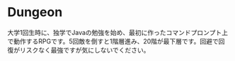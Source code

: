 # Dungeon
大学1回生時に、独学でJavaの勉強を始め、最初に作ったコマンドプロンプト上で動作するRPGです。5回敵を倒すと1階層進み、20階が最下層です。回避で回復がリスクなく最強ですが気にしないでください。
